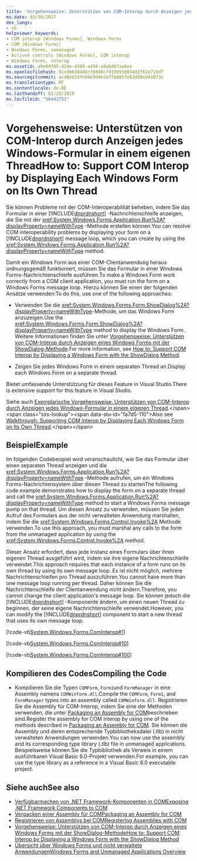 ```yaml
---
title: 'Vorgehensweise: Unterstützen von COM-Interop durch Anzeigen jedes Windows-Formular in einem eigenen Thread'
ms.date: 03/30/2017
dev_langs:
- vb
helpviewer_keywords:
- COM interop [Windows Forms], Windows Forms
- COM [Windows Forms]
- Windows Forms, unmanaged
- ActiveX controls [Windows Forms], COM interop
- Windows Forms, interop
ms.assetid: a9e04765-d2de-4389-a494-a9a6d07aa6ee
ms.openlocfilehash: 91c0b6384d8c39848cfd199950034d2f62e716df
ms.sourcegitcommit: acd8ed14fe94e9d4e3a7fb685fe83d05e941073c
ms.translationtype: MT
ms.contentlocale: de-DE
ms.lasthandoff: 02/20/2019
ms.locfileid: "56441753"
---
```

# <a name="how-to-support-com-interop-by-displaying-each-windows-form-on-its-own-thread"></a><span data-ttu-id="fa7d5-102">Vorgehensweise: Unterstützen von COM-Interop durch Anzeigen jedes Windows-Formular in einem eigenen Thread</span><span class="sxs-lookup"><span data-stu-id="fa7d5-102">How to: Support COM Interop by Displaying Each Windows Form on Its Own Thread</span></span>
<span data-ttu-id="fa7d5-103">Sie können Probleme mit der COM-Interoperabilität beheben, indem Sie das Formular in einer [!INCLUDE[dnprdnshort](../../../../includes/dnprdnshort-md.md)] -Nachrichtenschleife anzeigen, die Sie mit der <xref:System.Windows.Forms.Application.Run%2A?displayProperty=nameWithType> -Methode erstellen können.</span><span class="sxs-lookup"><span data-stu-id="fa7d5-103">You can resolve COM interoperability problems by displaying your form on a [!INCLUDE[dnprdnshort](../../../../includes/dnprdnshort-md.md)] message loop, which you can create by using the <xref:System.Windows.Forms.Application.Run%2A?displayProperty=nameWithType> method.</span></span>  
  
 <span data-ttu-id="fa7d5-104">Damit ein Windows Form aus einer COM-Clientanwendung heraus ordnungsgemäß funktioniert, müssen Sie das Formular in einer Windows Forms-Nachrichtenschleife ausführen.</span><span class="sxs-lookup"><span data-stu-id="fa7d5-104">To make a Windows Form work correctly from a COM client application, you must run the form on a Windows Forms message loop.</span></span> <span data-ttu-id="fa7d5-105">Hierzu können Sie einen der folgenden Ansätze verwenden:</span><span class="sxs-lookup"><span data-stu-id="fa7d5-105">To do this, use one of the following approaches:</span></span>  
  
-   <span data-ttu-id="fa7d5-106">Verwenden Sie die <xref:System.Windows.Forms.Form.ShowDialog%2A?displayProperty=nameWithType>-Methode, um das Windows Form anzuzeigen.</span><span class="sxs-lookup"><span data-stu-id="fa7d5-106">Use the <xref:System.Windows.Forms.Form.ShowDialog%2A?displayProperty=nameWithType> method to display the Windows Form.</span></span> <span data-ttu-id="fa7d5-107">Weitere Informationen finden Sie unter [Vorgehensweise: Unterstützen von COM-Interop durch Anzeigen eines Windows Forms mit der ShowDialog-Methode](../../../../docs/framework/winforms/advanced/com-interop-by-displaying-a-windows-form-shadow.md).</span><span class="sxs-lookup"><span data-stu-id="fa7d5-107">For more information, see [How to: Support COM Interop by Displaying a Windows Form with the ShowDialog Method](../../../../docs/framework/winforms/advanced/com-interop-by-displaying-a-windows-form-shadow.md).</span></span>  
  
-   <span data-ttu-id="fa7d5-108">Zeigen Sie jedes Windows Form in einem separaten Thread an.</span><span class="sxs-lookup"><span data-stu-id="fa7d5-108">Display each Windows Form on a separate thread.</span></span>  
  
 <span data-ttu-id="fa7d5-109">Bietet umfassende Unterstützung für dieses Feature in Visual Studio.</span><span class="sxs-lookup"><span data-stu-id="fa7d5-109">There is extensive support for this feature in Visual Studio.</span></span>  
  
 <span data-ttu-id="fa7d5-110">Siehe auch [Exemplarische Vorgehensweise: Unterstützen von COM-Interop durch Anzeigen jedes Windows-Formular in einem eigenen Thread](https://docs.microsoft.com/previous-versions/visualstudio/visual-studio-2010/ms233639(v=vs.100)).</span><span class="sxs-lookup"><span data-stu-id="fa7d5-110">Also see [Walkthrough: Supporting COM Interop by Displaying Each Windows Form on Its Own Thread](https://docs.microsoft.com/previous-versions/visualstudio/visual-studio-2010/ms233639(v=vs.100)).</span></span>  
  
## <a name="example"></a><span data-ttu-id="fa7d5-111">Beispiel</span><span class="sxs-lookup"><span data-stu-id="fa7d5-111">Example</span></span>  
 <span data-ttu-id="fa7d5-112">Im folgenden Codebeispiel wird veranschaulicht, wie Sie das Formular über einen separaten Thread anzeigen und die <xref:System.Windows.Forms.Application.Run%2A?displayProperty=nameWithType> -Methode aufrufen, um ein Windows Forms-Nachrichtensystem über diesen Thread zu starten</span><span class="sxs-lookup"><span data-stu-id="fa7d5-112">The following code example demonstrates how to display the form on a separate thread and call the <xref:System.Windows.Forms.Application.Run%2A?displayProperty=nameWithType> method to start a Windows Forms message pump on that thread.</span></span> <span data-ttu-id="fa7d5-113">Um diesen Ansatz zu verwenden, müssen Sie jeden Aufruf des Formulars aus der nicht verwalteten Anwendung marshallen, indem Sie die <xref:System.Windows.Forms.Control.Invoke%2A> Methode verwenden.</span><span class="sxs-lookup"><span data-stu-id="fa7d5-113">To use this approach, you must marshal any calls to the form from the unmanaged application by using the <xref:System.Windows.Forms.Control.Invoke%2A> method.</span></span>  
  
 <span data-ttu-id="fa7d5-114">Dieser Ansatz erfordert, dass jede Instanz eines Formulars über ihren eigenen Thread ausgeführt wird, indem sie ihre eigene Nachrichtenschleife verwendet.</span><span class="sxs-lookup"><span data-stu-id="fa7d5-114">This approach requires that each instance of a form runs on its own thread by using its own message loop.</span></span> <span data-ttu-id="fa7d5-115">Es ist nicht möglich, mehrere Nachrichtenschleifen pro Thread auszuführen.</span><span class="sxs-lookup"><span data-stu-id="fa7d5-115">You cannot have more than one message loop running per thread.</span></span> <span data-ttu-id="fa7d5-116">Daher können Sie die Nachrichtenschleife der Clientanwendung nicht ändern.</span><span class="sxs-lookup"><span data-stu-id="fa7d5-116">Therefore, you cannot change the client application's message loop.</span></span> <span data-ttu-id="fa7d5-117">Sie können jedoch die [!INCLUDE[dnprdnshort](../../../../includes/dnprdnshort-md.md)] -Komponente ändern, um einen neuen Thread zu beginnen, der seine eigene Nachrichtenschleife verwendet.</span><span class="sxs-lookup"><span data-stu-id="fa7d5-117">However, you can modify the [!INCLUDE[dnprdnshort](../../../../includes/dnprdnshort-md.md)] component to start a new thread that uses its own message loop.</span></span>  
  
 [!code-vb[System.Windows.Forms.ComInterop#1](../../../../samples/snippets/visualbasic/VS_Snippets_Winforms/System.Windows.Forms.ComInterop/VB/COMForm.vb#1)]  
  
 [!code-vb[System.Windows.Forms.ComInterop#10](../../../../samples/snippets/visualbasic/VS_Snippets_Winforms/System.Windows.Forms.ComInterop/VB/FormManager.vb#10)]  
  
 [!code-vb[System.Windows.Forms.ComInterop#100](../../../../samples/snippets/visualbasic/VS_Snippets_Winforms/System.Windows.Forms.ComInterop/VB/Form1.vb#100)]  
  
## <a name="compiling-the-code"></a><span data-ttu-id="fa7d5-118">Kompilieren des Codes</span><span class="sxs-lookup"><span data-stu-id="fa7d5-118">Compiling the Code</span></span>  
  
-   <span data-ttu-id="fa7d5-119">Kompilieren Sie die Typen `COMForm`, `Form1`und `FormManager` in eine Assembly namens `COMWinform.dll`.</span><span class="sxs-lookup"><span data-stu-id="fa7d5-119">Compile the `COMForm`, `Form1`, and `FormManager` types into an assembly called `COMWinform.dll`.</span></span> <span data-ttu-id="fa7d5-120">Registrieren Sie die Assembly für COM-Interop, indem Sie eine der Methoden verwenden, die unter [Packaging an Assembly for COM](../../../../docs/framework/interop/packaging-an-assembly-for-com.md)beschrieben sind.</span><span class="sxs-lookup"><span data-stu-id="fa7d5-120">Register the assembly for COM interop by using one of the methods described in [Packaging an Assembly for COM](../../../../docs/framework/interop/packaging-an-assembly-for-com.md).</span></span> <span data-ttu-id="fa7d5-121">Sie können die Assembly und deren entsprechende Typbibliotheksdatei (.tlb) in nicht verwalteten Anwendungen verwenden.</span><span class="sxs-lookup"><span data-stu-id="fa7d5-121">You can now use the assembly and its corresponding type library (.tlb) file in unmanaged applications.</span></span> <span data-ttu-id="fa7d5-122">Beispielsweise können Sie die Typbibliothek als Verweis in einem ausführbaren Visual Basic 6.0-Projekt verwenden.</span><span class="sxs-lookup"><span data-stu-id="fa7d5-122">For example, you can use the type library as a reference in a Visual Basic 6.0 executable project.</span></span>  
  
## <a name="see-also"></a><span data-ttu-id="fa7d5-123">Siehe auch</span><span class="sxs-lookup"><span data-stu-id="fa7d5-123">See also</span></span>
- [<span data-ttu-id="fa7d5-124">Verfügbarmachen von .NET Framework-Komponenten in COM</span><span class="sxs-lookup"><span data-stu-id="fa7d5-124">Exposing .NET Framework Components to COM</span></span>](../../../../docs/framework/interop/exposing-dotnet-components-to-com.md)
- [<span data-ttu-id="fa7d5-125">Verpacken einer Assembly für COM</span><span class="sxs-lookup"><span data-stu-id="fa7d5-125">Packaging an Assembly for COM</span></span>](../../../../docs/framework/interop/packaging-an-assembly-for-com.md)
- [<span data-ttu-id="fa7d5-126">Registrieren von Assemblys bei COM</span><span class="sxs-lookup"><span data-stu-id="fa7d5-126">Registering Assemblies with COM</span></span>](../../../../docs/framework/interop/registering-assemblies-with-com.md)
- [<span data-ttu-id="fa7d5-127">Vorgehensweise: Unterstützen von COM-Interop durch Anzeigen eines Windows Forms mit der ShowDialog-Methode</span><span class="sxs-lookup"><span data-stu-id="fa7d5-127">How to: Support COM Interop by Displaying a Windows Form with the ShowDialog Method</span></span>](../../../../docs/framework/winforms/advanced/com-interop-by-displaying-a-windows-form-shadow.md)
- [<span data-ttu-id="fa7d5-128">Übersicht über Windows Forms und nicht verwaltete Anwendungen</span><span class="sxs-lookup"><span data-stu-id="fa7d5-128">Windows Forms and Unmanaged Applications Overview</span></span>](../../../../docs/framework/winforms/advanced/windows-forms-and-unmanaged-applications-overview.md)
